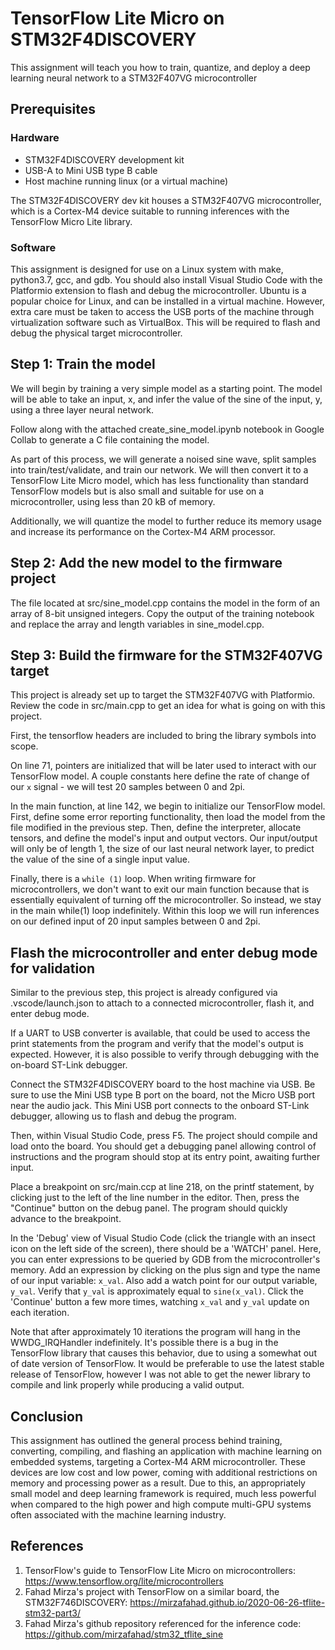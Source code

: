 # TensorFlow Lite Micro on STM32F4DISCOVERY

This assignment will teach you how to train, quantize, and deploy a deep learning neural network to a STM32F407VG microcontroller

## Prerequisites

### Hardware

- STM32F4DISCOVERY development kit
- USB-A to Mini USB type B cable
- Host machine running linux (or a virtual machine)

The STM32F4DISCOVERY dev kit houses a STM32F407VG microcontroller, which is a Cortex-M4 device suitable to running inferences with the TensorFlow Micro Lite library.

### Software

This assignment is designed for use on a Linux system with make, python3.7, gcc, and gdb. You should also install Visual Studio Code with the Platformio extension to flash and debug the microcontroller. Ubuntu is a popular choice for Linux, and can be installed in a virtual machine. However, extra care must be taken to access the USB ports of the machine through virtualization software such as VirtualBox. This will be required to flash and debug the physical target microcontroller.

## Step 1: Train the model

We will begin by training a very simple model as a starting point. The model will be able to take an input, x, and infer the value of the sine of the input, y, using a three layer neural network.

Follow along with the attached create_sine_model.ipynb notebook in Google Collab to generate a C file containing the model.

As part of this process, we will generate a noised sine wave, split samples into train/test/validate, and train our network. We will then convert it to a TensorFlow Lite Micro model, which has less functionality than standard TensorFlow models but is also small and suitable for use on a microcontroller, using less than 20 kB of memory.

Additionally, we will quantize the model to further reduce its memory usage and increase its performance on the Cortex-M4 ARM processor.

## Step 2: Add the new model to the firmware project

The file located at src/sine_model.cpp contains the model in the form of an array of 8-bit unsigned integers. Copy the output of the training notebook and replace the array and length variables in sine_model.cpp.

## Step 3: Build the firmware for the STM32F407VG target

This project is already set up to target the STM32F407VG with Platformio. Review the code in src/main.cpp to get an idea for what is going on with this project.

First, the tensorflow headers are included to bring the library symbols into scope.

On line 71, pointers are initialized that will be later used to interact with our TensorFlow model. A couple constants here define the rate of change of our `x` signal - we will test 20 samples between 0 and 2pi.

In the main function, at line 142, we begin to initialize our TensorFlow model. First, define some error reporting functionality, then load the model from the file modified in the previous step. Then, define the interpreter, allocate tensors, and define the model's input and output vectors. Our input/output will only be of length 1, the size of our last neural network layer, to predict the value of the sine of a single input value.

Finally, there is a `while (1)` loop. When writing firmware for microcontrollers, we don't want to exit our main function because that is essentially equivalent of turning off the microcontroller. So instead, we stay in the main while(1) loop indefinitely. Within this loop we will run inferences on our defined input of 20 input samples between 0 and 2pi.

## Flash the microcontroller and enter debug mode for validation

Similar to the previous step, this project is already configured via .vscode/launch.json to attach to a connected microcontroller, flash it, and enter debug mode.

If a UART to USB converter is available, that could be used to access the print statements from the program and verify that the model's output is expected. However, it is also possible to verify through debugging with the on-board ST-Link debugger.

Connect the STM32F4DISCOVERY board to the host machine via USB. Be sure to use the Mini USB type B port on the board, not the Micro USB port near the audio jack. This Mini USB port connects to the onboard ST-Link debugger, allowing us to flash and debug the program.

Then, within Visual Studio Code, press F5. The project should compile and load onto the board. You should get a debugging panel allowing control of instructions and the program should stop at its entry point, awaiting further input.

Place a breakpoint on src/main.ccp at line 218, on the printf statement, by clicking just to the left of the line number in the editor. Then, press the "Continue" button on the debug panel. The program should quickly advance to the breakpoint.

In the 'Debug' view of Visual Studio Code (click the triangle with an insect icon on the left side of the screen), there should be a 'WATCH' panel. Here, you can enter expressions to be queried by GDB from the microcontroller's memory. Add an expression by clicking on the plus sign and type the name of our input variable: `x_val`. Also add a watch point for our output variable, `y_val`. Verify that `y_val` is approximately equal to `sine(x_val)`. Click the 'Continue' button a few more times, watching `x_val` and `y_val` update on each iteration.

Note that after approximately 10 iterations the program will hang in the WWDG_IRQHandler indefinitely. It's possible there is a bug in the TensorFlow library that causes this behavior, due to using a somewhat out of date version of TensorFlow. It would be preferable to use the latest stable release of TensorFlow, however I was not able to get the newer library to compile and link properly while producing a valid output.

## Conclusion

This assignment has outlined the general process behind training, converting, compiling, and flashing an application with machine learning on embedded systems, targeting a Cortex-M4 ARM microcontroller. These devices are low cost and low power, coming with additional restrictions on memory and processing power as a result. Due to this, an appropriately small model and deep learning framework is required, much less powerful when compared to the high power and high compute multi-GPU systems often associated with the machine learning industry.


## References

1. TensorFlow's guide to TensorFlow Lite Micro on microcontrollers: https://www.tensorflow.org/lite/microcontrollers
2. Fahad Mirza's project with TensorFlow on a similar board, the STM32F746DISCOVERY: https://mirzafahad.github.io/2020-06-26-tflite-stm32-part3/
3. Fahad Mirza's github repository referenced for the inference code: https://github.com/mirzafahad/stm32_tflite_sine
